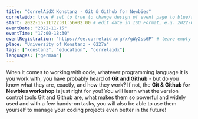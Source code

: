 ```yaml
---
title: "CorrelAidX Konstanz - Git & Github for Newbies"
correlaidx: true # set to true to change design of event page to blue/red
start: 2022-15-11T22:01:56+02:00 # edit date in ISO Format, e.g. 2022-09-06, leave time part alone -> specify start time in eventTime 
eventDate: "2022-11-15"
eventTime: "17:00-18:30"
eventRegistration: "https://ee.correlaid.org/x/gWy2ss6P" # leave empty if not needed
place: "University of Konstanz - G227a"
tags: ["konstanz", "education", "correlaidx"] 
languages: ["german"]
---
```


When it comes to working with code, whatever programming language it is you work with, you have probably heard of **Git and Github** - but do you know what they are, exactly, and how they work? If not, the **Git & Github for Newbies workshop** is just right for you!
You will learn what the version control tools Git and Github are, what makes them so powerful and widely used and with a few hands-on tasks, you will also be able to use them yourself to manage your coding projects even better in the future!





